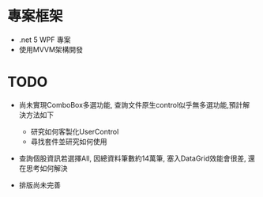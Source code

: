 # 專案框架
* .net 5 WPF 專案
* 使用MVVM架構開發

# TODO
* 尚未實現ComboBox多選功能, 查詢文件原生control似乎無多選功能,預計解決方法如下
    * 研究如何客製化UserControl
    * 尋找套件並研究如何使用 [](https://github.com/RWS/Multiselect-ComboBox#readme)

* 查詢個股資訊若選擇All, 因總資料筆數約14萬筆, 塞入DataGrid效能會很差, 還在思考如何解決
* 排版尚未完善
